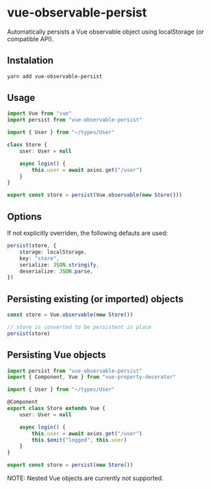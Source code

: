 # vue-observable-persist

Automatically persists a Vue observable object using localStorage (or compatible API).

## Instalation

```bash
yarn add vue-observable-persist
```

## Usage

```ts
import Vue from "vue"
import persist from "vue-observable-persist"

import { User } from "~/types/User"

class Store {
	user: User = null

	async login() {
		this.user = await axios.get("/user")
	}
}

export const store = persist(Vue.observable(new Store()))
```

## Options

If not explicitly overriden, the following defauts are used:

```ts
persist(store, {
	storage: localStorage,
	key: "store",
	serialize: JSON.stringify,
	deserialize: JSON.parse,
})
```

## Persisting existing (or imported) objects

```ts
const store = Vue.observable(new Store())

// store is converted to be persistent in place
persist(store)
```

## Persisting Vue objects

```ts
import persist from "vue-observable-persist"
import { Component, Vue } from "vue-property-decorator"

import { User } from "~/types/User"

@Component
export class Store extends Vue {
	user: User = null

	async login() {
		this.user = await axios.get("/user")
		this.$emit("logged", this.user)
	}
}

export const store = persist(new Store())
```

NOTE: Nested Vue objects are currently not supported.
